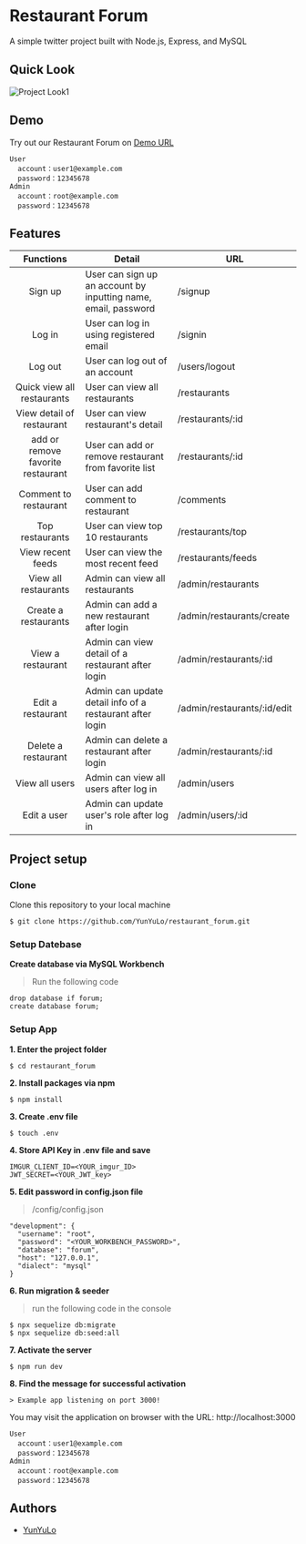 # Restaurant Forum
A simple twitter project built with Node.js, Express, and MySQL


## Quick Look
![Project Look1](https://i.imgur.com/DRgjTJP.png)



## Demo
Try out our Restaurant Forum on [Demo URL](https://obscure-springs-01735.herokuapp.com/signin)

```
User
  account：user1@example.com
  password：12345678
Admin
  account：root@example.com
  password：12345678
```

## Features
| Functions              | Detail                                            | URL                         |
| :--------------------: | ------------------------------------------------- | --------------------------- |
| Sign up | User can sign up an account by inputting name, email, password | /signup |
| Log in | User can log in using registered email | /signin |
| Log out | User can log out of an account | /users/logout |
| Quick view all restaurants | User can view all restaurants | /restaurants |
| View detail of restaurant | User can view restaurant's detail | /restaurants/:id |
| add or remove favorite restaurant | User can add or remove restaurant from favorite list | /restaurants/:id |
| Comment to restaurant | User can add comment to restaurant | /comments |
| Top restaurants | User can view top 10 restaurants| /restaurants/top |
| View recent feeds | User can view the most recent feed | /restaurants/feeds |
| View all restaurants | Admin can view all restaurants | /admin/restaurants |
| Create a restaurants | Admin can add a new restaurant after login | /admin/restaurants/create |
| View a restaurant | Admin can view detail of a restaurant after login | /admin/restaurants/:id |
| Edit a restaurant | Admin can update detail info of a restaurant after login | /admin/restaurants/:id/edit |
| Delete a restaurant | Admin can delete a restaurant after login | /admin/restaurants/:id |
| View all users | Admin can view all users after log in | /admin/users |
| Edit a user | Admin can update user's role after log in | /admin/users/:id |



## Project setup
### Clone

Clone this repository to your local machine

```
$ git clone https://github.com/YunYuLo/restaurant_forum.git
```

### Setup Datebase

**Create database via MySQL Workbench**

> Run the following code
```
drop database if forum;
create database forum;
```


### Setup App

**1. Enter the project folder**

```
$ cd restaurant_forum
```

**2. Install packages via npm**

```
$ npm install
```

**3. Create .env file**

```
$ touch .env
```

**4. Store API Key in .env file and save**

```
IMGUR_CLIENT_ID=<YOUR_imgur_ID>
JWT_SECRET=<YOUR_JWT_key>
```

**5. Edit password in config.json file**

> /config/config.json
```
"development": {
  "username": "root",
  "password": "<YOUR_WORKBENCH_PASSWORD>",
  "database": "forum",
  "host": "127.0.0.1",
  "dialect": "mysql"
}
```

**6. Run migration & seeder**

> run the following code in the console
```
$ npx sequelize db:migrate
$ npx sequelize db:seed:all
```

**7. Activate the server**

```
$ npm run dev
```

**8. Find the message for successful activation**

```
> Example app listening on port 3000!
```
You may visit the application on browser with the URL: http://localhost:3000

```
User
  account：user1@example.com
  password：12345678
Admin
  account：root@example.com
  password：12345678
```


## Authors

 - [YunYuLo](https://github.com/YunYuLo)


